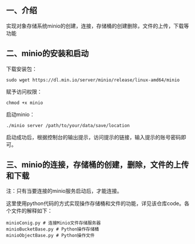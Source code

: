 ## 一、介绍
实现对象存储系统minio的创建，连接，存储桶的创建删除，文件的上传，下载等功能

## 二、minio的安装和启动
下载安装包：
```
sudo wget https://dl.min.io/server/minio/release/linux-amd64/minio
```
赋予访问权限：
```
chmod +x minio
```
启动minio：
```
./minio server /path/to/your/data/save/location
```
启动成功后，根据控制台的输出提示，访问提示的链接，输入提示的账号密码即可。

## 三、minio的连接，存储桶的创建，删除，文件的上传和下载
注：只有当要连接的minio服务启动后，才能连接。

这里使用python代码的方式实现操作存储桶和文件的功能，详见该仓库code。各个文件的解释如下：
```
minioConig.py # 连接Minio文件存储服务器
minioBucketBase.py # Python操作存储桶
minioObjectBase.py # Python操作文件
```
